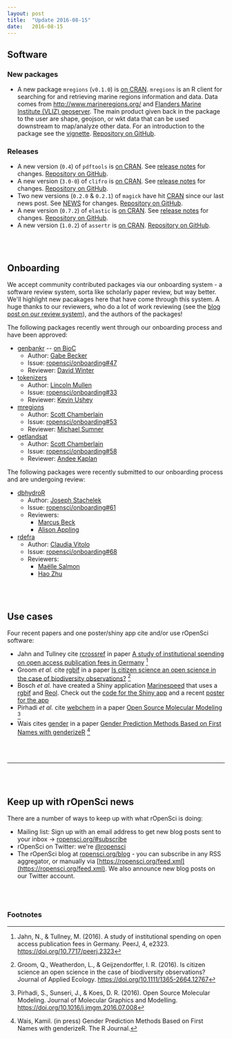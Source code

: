 ```yaml
---
layout: post
title:  "Update 2016-08-15"
date:   2016-08-15
---
```


## Software

### New packages

* A new package `mregions` (`v0.1.0`) is [on CRAN](https://cran.rstudio.com/web/packages/mregions). `mregions` is an R client for searching for and retrieving marine regions information and data. Data comes from <http://www.marineregions.org/> and [Flanders Marine Institute (VLIZ) geoserver](http://geo.vliz.be/geoserver/web). The main product given back in the package to the user are shape, geojson, or wkt data that can be used downstream to map/analyze other data. For an introduction to the package see the [vignette](https://cran.r-project.org/web/packages/mregions/vignettes/mregions.html). [Repository on GitHub][mregions].

### Releases

* A new version (`0.4`) of `pdftools` is [on CRAN](https://cran.rstudio.com/web/packages/pdftools). See [release notes](https://github.com/ropensci/pdftools/releases/tag/v0.4) for changes. [Repository on GitHub][pdftools].
* A new version (`3.0-0`) of `clifro` is [on CRAN](https://cran.rstudio.com/web/packages/clifro). See [release notes](https://github.com/ropensci/clifro/releases/tag/v3.0-0) for changes. [Repository on GitHub][clifro].
* Two new versions (`0.2.0` & `0.2.1`) of `magick` have hit [CRAN](https://cran.rstudio.com/web/packages/magick) since our last news post. See [NEWS](https://github.com/ropensci/magick/blob/master/NEWS#L1-L9) for changes. [Repository on GitHub][magick].
* A new version (`0.7.2`) of `elastic` is [on CRAN](https://cran.rstudio.com/web/packages/elastic). See [release notes](https://github.com/ropensci/elastic/releases/tag/v0.7.2) for changes. [Repository on GitHub][elastic].
* A new version (`1.0.2`) of `assertr` is [on CRAN](https://cran.rstudio.com/web/packages/assertr). [Repository on GitHub][assertr].

<br><br>

## Onboarding

We accept community contributed packages via our onboarding system - a software review
system, sorta like scholarly paper review, but way better. We'll highlight new pacakages
here that have come through this system. A huge thanks to our reviewers, who
do a lot of work reviewing (see the [blog post on our review system](https://ropensci.org/blog/2016/03/28/software-review)), and the authors of the packages!

The following packages recently went through our onboarding process and have been approved:


* [genbankr][] -- [on BioC](http://bioconductor.org/packages/devel/bioc/html/genbankr.html)
    * Author: [Gabe Becker](https://github.com/gmbecker)
    * Issue: [ropensci/onboarding#47](https://github.com/ropensci/onboarding/issues/47)
    * Reviewer: [David Winter](https://github.com/dwinter)
* [tokenizers][]
    * Author: [Lincoln Mullen](https://github.com/lmullen)
    * Issue: [ropensci/onboarding#33](https://github.com/ropensci/onboarding/issues/33)
    * Reviewer: [Kevin Ushey](https://github.com/kevinushey)
* [mregions][]
    * Author: [Scott Chamberlain](https://github.com/sckott)
    * Issue: [ropensci/onboarding#53](https://github.com/ropensci/onboarding/issues/53)
    * Reviewer: [Michael Sumner](https://github.com/mdsumner)
* [getlandsat][]
    * Author: [Scott Chamberlain](https://github.com/sckott)
    * Issue: [ropensci/onboarding#58](https://github.com/ropensci/onboarding/issues/58)
    * Reviewer: [Andee Kaplan](https://github.com/andeek)

The following packages were recently submitted to our onboarding process and are undergoing review:

* [dbhydroR][]
    * Author: [Joseph Stachelek](https://github.com/jsta)
    * Issue: [ropensci/onboarding#61](https://github.com/ropensci/onboarding/issues/61)
    * Reviewers:
        * [Marcus Beck](https://github.com/fawda123)
        * [Alison Appling](https://github.com/aappling-usgs)
* [rdefra][]
    * Author: [Claudia Vitolo](https://github.com/cvitolo)
    * Issue: [ropensci/onboarding#68](https://github.com/ropensci/onboarding/issues/68)
    * Reviewers:
        * [Maëlle Salmon](https://github.com/masalmon)
        * [Hao Zhu](https://github.com/haozhu233)

<br><br>

## Use cases

Four recent papers and one poster/shiny app cite and/or use rOpenSci software:

* Jahn and Tullney cite [rcrossref][] in paper [A study of institutional spending on open access publication fees in Germany](https://doi.org/10.7717/peerj.2323) [^1]
* Groom _et al._ cite [rgbif][]  in a paper [Is citizen science an open science in the case of biodiversity observations?](https://doi.org/10.1111/1365-2664.12767) [^2]
* Bosch _et al._ have created a Shiny application [Marinespeed](http://marinespeed.org) that uses a [rgbif][] and [Reol][]. Check out the [code for the Shiny app](https://github.com/samuelbosch/marinespeed) and a recent [poster for the app](http://scholar.google.com/scholar_url?url=http://www.vliz.be/imisdocs/publications/293564.pdf&hl=en&sa=X&scisig=AAGBfm2HgNtfkMhqb6QXy6nwOGAu4koFBQ&nossl=1&oi=scholaralrt)
* Pirhadi _et al._ cite [webchem][] in a paper [Open Source Molecular Modeling](https://doi.org/10.1016/j.jmgm.2016.07.008) [^3]
* Wais cites [gender][] in a paper [Gender Prediction Methods Based on First Names with genderizeR](https://journal.r-project.org/archive/accepted/wais.pdf) [^4]

<br><br>

-----------------------------

<br><br>

## Keep up with rOpenSci news

There are a number of ways to keep up with what rOpenSci is doing:

* Mailing list: Sign up with an email address to get new blog posts sent to your inbox -> [ropensci.org/#subscribe](https://ropensci.org/#subscribe)
* rOpenSci on Twitter: we're [@ropensci](https://twitter.com/ropensci)
* The rOpenSci blog at [ropensci.org/blog](https://ropensci.org/blog) - you can subscribe in any RSS aggregator, or manually via [https://ropensci.org/feed.xml](https://ropensci.org/feed.xml). We also announce new blog posts on our Twitter account.

[taxize]: https://github.com/ropensci/taxize
[rgbif]: https://github.com/ropensci/rgbif
[mregions]: https://github.com/ropenscilabs/mregions
[rcrossref]: https://github.com/ropensci/rcrossref
[gender]: https://github.com/ropensci/gender
[webchem]: https://github.com/ropensci/webchem
[Reol]: https://github.com/ropensci/Reol
[getlandsat]: https://github.com/ropenscilabs/getlandsat
[mregions]: https://github.com/ropenscilabs/mregions
[rdefra]: https://github.com/kehraProject/r_rdefra
[dbhydroR]: https://github.com/sfwmd/dbhydro
[tokenizers]: https://github.com/ropensci/tokenizers
[clifro]: https://github.com/ropensci/clifro
[magick]: https://github.com/ropensci/magick
[assertr]: https://github.com/ropensci/assertr
[elastic]: https://github.com/ropensci/elastic
[pdftools]: https://github.com/ropensci/pdftools
[genbankr]: https://github.com/gmbecker/genbankr

<br><br>

### Footnotes

[^1]: Jahn, N., & Tullney, M. (2016). A study of institutional spending on open access publication fees in Germany. PeerJ, 4, e2323. <https://doi.org/10.7717/peerj.2323>
[^2]: Groom, Q., Weatherdon, L., & Geijzendorffer, I. R. (2016). Is citizen science an open science in the case of biodiversity observations? Journal of Applied Ecology. <https://doi.org/10.1111/1365-2664.12767>
[^3]: Pirhadi, S., Sunseri, J., & Koes, D. R. (2016). Open Source Molecular Modeling. Journal of Molecular Graphics and Modelling. <https://doi.org/10.1016/j.jmgm.2016.07.008>
[^4]: Wais, Kamil. (in press) Gender Prediction Methods Based on First Names with genderizeR. The R Journal.
